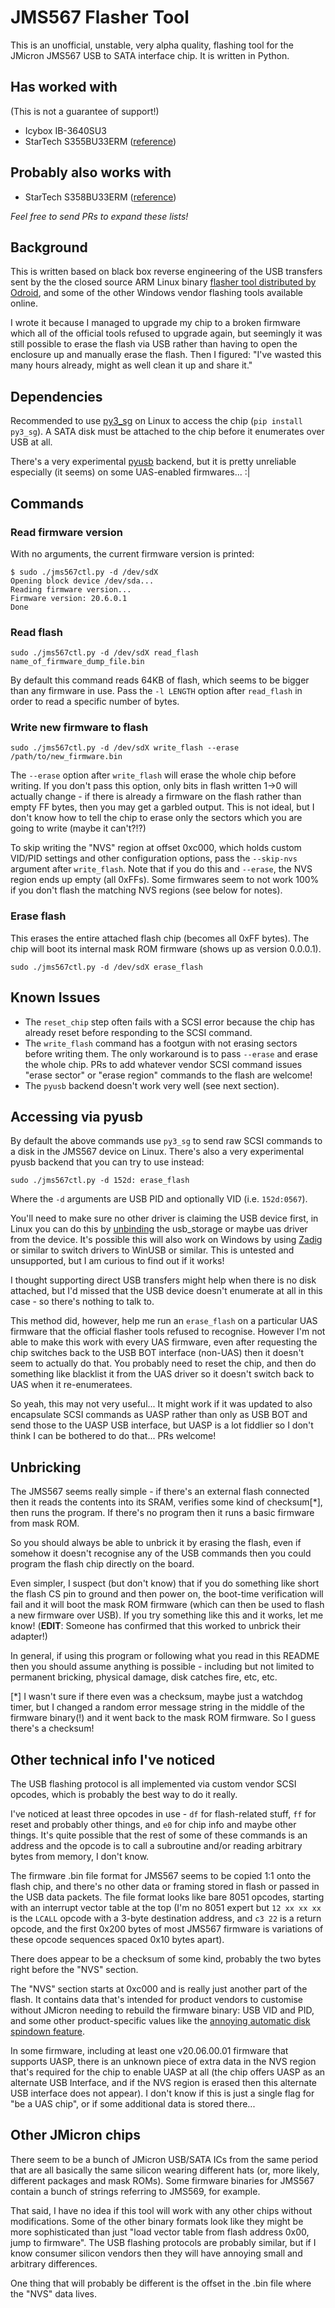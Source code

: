 # JMS567 Flasher Tool

This is an unofficial, unstable, very alpha quality, flashing tool for the JMicron JMS567 USB to SATA interface chip. It is written in Python.

## Has worked with

(This is not a guarantee of support!)

* Icybox IB-3640SU3
* StarTech S355BU33ERM ([reference](https://github.com/projectgus/jms567ctl/issues/1))

## Probably also works with

* StarTech S358BU33ERM ([reference](https://github.com/projectgus/jms567ctl/issues/1))

*Feel free to send PRs to expand these lists!*

## Background

This is written based on black box reverse engineering of the USB transfers sent by the the closed source ARM Linux binary [flasher tool distributed by Odroid](https://forum.odroid.com/viewtopic.php?t=41926), and some of the other Windows vendor flashing tools available online.

I wrote it because I managed to upgrade my chip to a broken firmware which all of the official tools refused to upgrade again, but seemingly it was still possible to erase the flash via USB rather than having to open the enclosure up and manually erase the flash. Then I figured: "I've wasted this many hours already, might as well clean it up and share it."

## Dependencies

Recommended to use [py3_sg](https://github.com/tvladyslav/py3_sg) on Linux to access the chip (`pip install py3_sg`). A SATA disk must be attached to the chip before it enumerates over USB at all.

There's a very experimental [pyusb](https://github.com/pyusb/pyusb/) backend, but it is pretty unreliable especially (it seems) on some UAS-enabled firmwares... :|

## Commands

### Read firmware version

With no arguments, the current firmware version is printed:

```
$ sudo ./jms567ctl.py -d /dev/sdX
Opening block device /dev/sda...
Reading firmware version...
Firmware version: 20.6.0.1
Done
```

### Read flash

```
sudo ./jms567ctl.py -d /dev/sdX read_flash name_of_firmware_dump_file.bin
```

By default this command reads 64KB of flash, which seems to be bigger than any firmware in use. Pass the `-l LENGTH` option after `read_flash` in order to read a specific number of bytes.

### Write new firmware to flash

```
sudo ./jms567ctl.py -d /dev/sdX write_flash --erase /path/to/new_firmware.bin
```

The `--erase` option after `write_flash` will erase the whole chip before writing. If you don't pass this option, only bits in flash written 1->0 will actually change - if there is already a firmware on the flash rather than empty FF bytes, then you may get a garbled output. This is not ideal, but I don't know how to tell the chip to erase only the sectors which you are going to write (maybe it can't?!?)

To skip writing the "NVS" region at offset 0xc000, which holds custom VID/PID settings and other configuration options, pass the `--skip-nvs` argument after `write_flash`. Note that if you do this and `--erase`, the NVS region ends up empty (all 0xFFs). Some firmwares seem to not work 100% if you don't flash the matching NVS regions (see below for notes).

### Erase flash

This erases the entire attached flash chip (becomes all 0xFF bytes). The chip will boot its internal mask ROM firmware (shows up as version 0.0.0.1).

```
sudo ./jms567ctl.py -d /dev/sdX erase_flash
```

## Known Issues

* The `reset_chip` step often fails with a SCSI error because the chip has already reset before responding to the SCSI command.
* The `write_flash` command has a footgun with not erasing sectors before writing them. The only workaround is to pass `--erase` and erase the whole chip. PRs to add whatever vendor SCSI command issues "erase sector" or "erase region" commands to the flash are welcome!
* The `pyusb` backend doesn't work very well (see next section).

## Accessing via pyusb

By default the above commands use `py3_sg` to send raw SCSI commands to a disk in the JMS567 device on Linux. There's also a very experimental pyusb backend that you can try to use instead:

```
sudo ./jms567ctl.py -d 152d: erase_flash
```

Where the `-d` arguments are USB PID and optionally VID (i.e. `152d:0567`).

You'll need to make sure no other driver is claiming the USB device first, in Linux you can do this by [unbinding](https://lwn.net/Articles/143397/) the usb_storage or maybe uas driver from the device. It's possible this will also work on Windows by using [Zadig](https://github.com/pbatard/libwdi/wiki/Zadig) or similar to switch drivers to WinUSB or similar. This is untested and unsupported, but I am curious to find out if it works!

I thought supporting direct USB transfers might help when there is no disk attached, but I'd missed that the USB device doesn't enumerate at all in this case - so there's nothing to talk to.

This method did, however, help me run an `erase_flash` on a particular UAS firmware that the official flasher tools refused to recognise. However I'm not able to make this work with every UAS firmware, even after requesting the chip switches back to the USB BOT interface (non-UAS) then it doesn't seem to actually do that. You probably need to reset the chip, and then do something like blacklist it from the UAS driver so it doesn't switch back to UAS when it re-enumeratees.

So yeah, this may not very useful... It might work if it was updated to also encapsulate SCSI commands as UASP rather than only as USB BOT and send those to the UASP USB interface, but UASP is a lot fiddlier so I don't think I can be bothered to do that... PRs welcome!

## Unbricking

The JMS567 seems really simple - if there's an external flash connected then it reads the contents into its SRAM, verifies some kind of checksum[*], then runs the program. If there's no program then it runs a basic firmware from mask ROM.

So you should always be able to unbrick it by erasing the flash, even if somehow it doesn't recognise any of the USB commands then you could program the flash chip directly on the board.

Even simpler, I suspect (but don't know) that if you do something like short the flash CS pin to ground and then power on, the boot-time verification will fail and it will boot the mask ROM firmware (which can then be used to flash a new firmware over USB). If you try something like this and it works, let me know! (**EDIT**: Someone has confirmed that this worked to unbrick their adapter!)

In general, if using this program or following what you read in this README then you should assume anything is possible - including but not limited to permanent bricking, physical damage, disk catches fire, etc, etc.

[*] I wasn't sure if there even was a checksum, maybe just a watchdog timer, but I changed a random error message string in the middle of the firmware binary(!) and it went back to the mask ROM firmware. So I guess there's a checksum!

## Other technical info I've noticed

The USB flashing protocol is all implemented via custom vendor SCSI opcodes, which is probably the best way to do it really.

I've noticed at least three opcodes in use - `df` for flash-related stuff, `ff` for reset and probably other things, and `e0` for chip info and maybe other things. It's quite possible that the rest of some of these commands is an address and the opcode is to call a subroutine and/or reading arbitrary bytes from memory, I don't know.

The firmware .bin file format for JMS567 seems to be copied 1:1 onto the flash chip, and there's no other data or framing stored in flash or passed in the USB data packets. The file format looks like bare 8051 opcodes, starting with an interrupt vector table at the top (I'm no 8051 expert but `12 xx xx xx` is the `LCALL` opcode with a 3-byte destination address, and `c3 22` is a return opcode, and the first 0x200 bytes of most JMS567 firmware is variations of these opcode sequences spaced 0x10 bytes apart).

There does appear to be a checksum of some kind, probably the two bytes right before the "NVS" section.

The "NVS" section  starts at 0xc000 and is really just another part of the flash. It contains data that's intended for product vendors to customise without JMicron needing to rebuild the firmware binary: USB VID and PID, and some other product-specific values like the [annoying automatic disk spindown feature](https://gbatemp.net/threads/how-to-update-firmware-of-jmicron-jms578-usb3-0-sata-enclosure-black-screen-lock-music-stop.569158/).

In some firmware, including at least one v20.06.00.01 firmware that supports UASP, there is an unknown piece of extra data in the NVS region that's required for the chip to enable UASP at all (the chip offers UASP as an alternate USB Interface, and if the NVS region is erased then this alternate USB interface does not appear). I don't know if this is just a single flag for "be a UAS chip", or if some additional data is stored there...

## Other JMicron chips

There seem to be a bunch of JMicron USB/SATA ICs from the same period that are all basically the same silicon wearing different hats (or, more likely, different packages and mask ROMs). Some firmware binaries for JMS567 contain a bunch of strings referring to JMS569, for example.

That said, I have no idea if this tool will work with any other chips without modifications. Some of the other binary formats look like they might be more sophisticated than just "load vector table from flash address 0x00, jump to firmware".  The USB flashing protocols are probably similar, but if I know consumer silicon vendors then they will have annoying small and arbitrary differences.

One thing that will probably be different is the offset in the .bin file where the "NVS" data lives.
